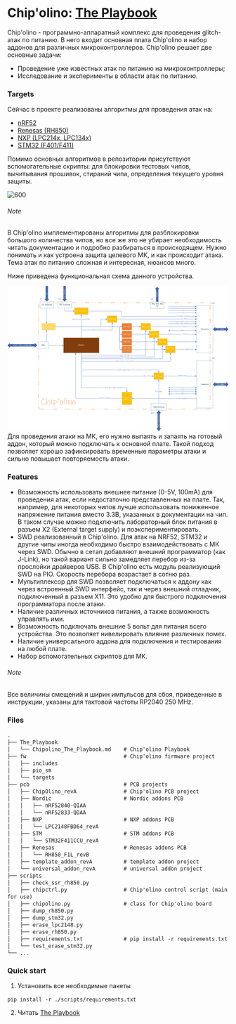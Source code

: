 # Chip'olino: [The Playbook](The_Playbook/Chipolino_The_Playbook.md)

Chip'olino - программно-аппаратный комплекс для проведения glitch-атак по питанию. В него входит основная плата Chip'olino и набор аддонов для различных микроконтроллеров.
Chip'olino решает две основные задачи:
* Проведение уже известных атак по питанию на микроконтроллеры;
* Исследование и эксперименты в области атак по питанию.

### Targets
Сейчас в проекте реализованы алгоритмы для проведения атак на:
* [nRF52](The_Playbook/nRF52.md)
* [Renesas (RH850)](The_Playbook/Renesas.md)
* [NXP (LPC214x, LPC134x)](The_Playbook/NXP.md)
* [STM32 (F401/F411)](The_Playbook/STM32.md)

Помимо основных алгоритмов в репозитории присутствуют вспомогательные скрипты: для блокировки тестовых чипов, вычитывания прошивок, стираний чипа, определения текущего уровня защиты.

![600](The_Playbook/pics/pcb_pics/ALLIN2.png)
###### Note
В Chip'olino имплементированы алгоритмы для разблокировки большого количества чипов, но все же это не убирает необходимость читать документацию и подробно разбираться в происходящем. Нужно понимать и как устроена защита целевого МК, и как происходит атака. Тема атак по питанию сложная и интересная, нюансов много.

Ниже приведена функциональная схема данного устройства.



![](The_Playbook/Chipolino_logic_sch/Chipolino_logic_sch.png)
Для проведения атаки на МК, его нужно выпаять и запаять на готовый аддон, который можно подключать к основной плате. Такой подход позволяет хорошо зафиксировать временные параметры атаки и сильно повышает повторяемость атаки.

### Features
* Возможность использовать внешнее питание (0-5V, 100mA) для проведения атак, если недостаточно представленных на плате. Так, например, для некоторых чипов лучше использовать пониженное напряжение питания вместо 3.3В, указанных в документации на чип. В таком случае можно подключить лабораторный блок питания в разъем X2 (External target supply) и поэкспериментировать.
* SWD реализованный в Chip'olino. Для атак на NRF52, STM32 и другие чипы иногда необходимо быстро взаимодействовать с МК через SWD. Обычно в сетап добавляют внешний программатор (как J-Link), но такой вариант сильно замедляет перебор из-за прослойки драйверов USB. В Chip'olino есть модуль реализующий SWD на PIO. Скорость перебора возрастает в сотню раз.
* Мультиплексор для SWD позволяет подключаться к аддону как через встроенный SWD интерфейс, так и через внешний отладчик, подключенный в разъем X11. Это удобно для быстрого подключения программатора после атаки.
* Наличие различных источников питания, а также возможность управлять ими.
* Возможность подключать внешние 5 вольт для питания всего устройства. Это позволяет нивелировать влияние различных помех.
* Наличие универсального аддона для подключения и тестирования на любой плате.
* Набор вспомогательных скриптов для МК.

###### Note
Все величины смещений и ширин импульсов для сбоя, приведенные в инструкции, указаны для тактовой частоты RP2040 250 MHz.

### Files

```
.
├── The_Playbook
│   └── Chipolino_The_Playbook.md    # Chip'olino Playbook 
├── fw                               # Chip'olino firmware project 
│   ├── includes
│   ├── pio_sm
│   └── targets
├── pcb                              # PCB projects
│   ├── ChipOlino_revA               # Chip'olino PCB project
│   ├── Nordic                       # Nordic addons PCB
│   │   ├── nRF52840-QIAA
│   │   └── nRF52833-QDAA
│   ├── NXP                          # NXP addons PCB
│   │   └── LPC2148FBD64_revA
│   ├── STM                          # STM addons PCB
│   │   └── STM32F411CCU_revA
│   ├── Renesas                      # Renesas addons PCB
│   │   └── RH850_F1L_revB   
│   ├── template_addon_revA          # template addon project
│   └── universal_addon_revA         # universal addon project
├── scripts                           
│   ├── check_ssr_rh850.py    
│   ├── chipctrl.py                  # Chip'olino control script (main for use)
│   ├── chipolino.py                 # class for Chip'olino board 
│   ├── dump_rh850.py                
│   ├── dump_stm32.py                
│   ├── erase_lpc2148.py             
│   ├── erase_rh850.py               
│   ├── requirements.txt             # pip install -r requirements.txt
│   └── test_erase_stm32.py          
└── ...
```

### Quick start

1) Установить все необходимые пакеты
```
pip install -r ./scripts/requirements.txt
```
2) Читать [The Playbook](The_Playbook/Chipolino_The_Playbook.md)